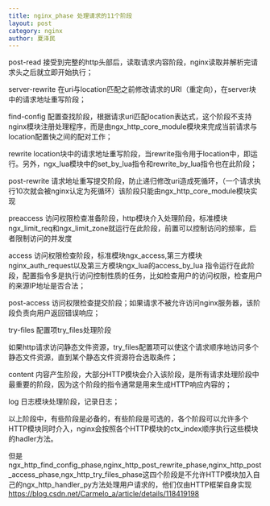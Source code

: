 ```yaml
---
title: nginx_phase 处理请求的11个阶段
layout: post
category: nginx
author: 夏泽民
---
```

post-read
接受到完整的http头部后，读取请求内容阶段，nginx读取并解析完请求头之后就立即开始执行；

server-rewrite
在uri与location匹配之前修改请求的URI（重定向），在server块中的请求地址重写阶段；

find-config
配置查找阶段，根据请求uri匹配location表达式，这个阶段不支持nginx模块注册处理程序，而是由ngx_http_core_module模块来完成当前请求与location配置快之间的配对工作；

rewrite
location块中的请求地址重写阶段，当rewrite指令用于location中，即运行。另外，ngx_lua模块中的set_by_lua指令和rewrite_by_lua指令也在此阶段；

post-rewrite
请求地址重写提交阶段，防止递归修改uri造成死循环，（一个请求执行10次就会被nginx认定为死循环）该阶段只能由ngx_http_core_module模块实现

preaccess
访问权限检查准备阶段，http模块介入处理阶段，标准模块ngx_limit_req和ngx_limit_zone就运行在此阶段，前置可以控制访问的频率，后者限制访问的并发度

access
访问权限检查阶段，标准模块ngx_access,第三方模块nginx_auth_request以及第三方模块ngx_lua的access_by_lua 指令运行在此阶段，配置指令多是执行访问控制性质的任务，比如检查用户的访问权限，检查用户的来源IP地址是否合法；

post-access
访问权限检查提交阶段；如果请求不被允许访问nginx服务器，该阶段负责向用户返回错误响应；

try-files
配置项try_files处理阶段

如果http请求访问静态文件资源，try_files配置项可以使这个请求顺序地访问多个静态文件资源，直到某个静态文件资源符合选取条件；

content
内容产生阶段，大部分HTTP模块会介入该阶段，是所有请求处理阶段中最重要的阶段，因为这个阶段的指令通常是用来生成HTTP响应内容的；

log
日志模块处理阶段，记录日志；

以上阶段中，有些阶段是必备的，有些阶段是可选的，各个阶段可以允许多个HTTP模块同时介入，nginx会按照各个HTTP模块的ctx_index顺序执行这些模块的hadler方法。
<!-- more -->
但是ngx_http_find_config_phase,nginx_http_post_rewrite_phase,nginx_http_post_access_phase,ngx_http_try_files_phase这四个阶段是不允许HTTP模块加入自己的ngx_http_handler_py方法处理用户请求的，他们仅由HTTP框架自身实现
https://blog.csdn.net/Carmelo_a/article/details/118419198
